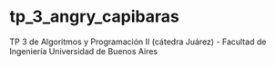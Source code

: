 # tp_3_angry_capibaras
TP 3 de Algoritmos y Programación II (cátedra Juárez) - Facultad de Ingeniería Universidad de Buenos Aires
